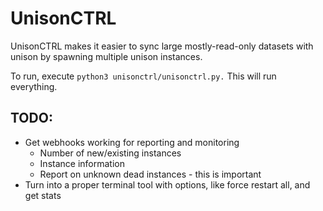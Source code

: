 # UnisonCTRL

UnisonCTRL makes it easier to sync large mostly-read-only datasets with unison by spawning multiple unison instances.

To run, execute `python3 unisonctrl/unisonctrl.py.` This will run everything.

## TODO:
* Get webhooks working for reporting and monitoring
  * Number of new/existing instances
  * Instance information
  * Report on unknown dead instances - this is important
* Turn into a proper terminal tool with options, like force restart all,
  and get stats
